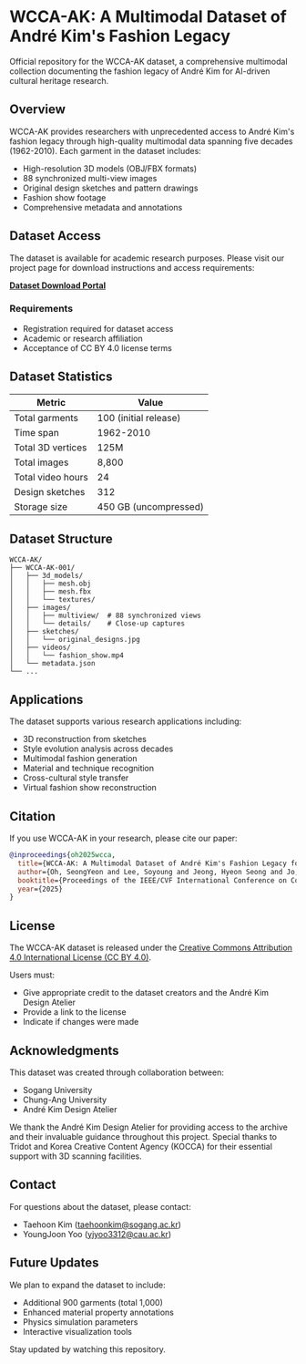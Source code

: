 # WCCA-AK: A Multimodal Dataset of André Kim's Fashion Legacy

Official repository for the WCCA-AK dataset, a comprehensive multimodal collection documenting the fashion legacy of André Kim for AI-driven cultural heritage research.

## Overview

WCCA-AK provides researchers with unprecedented access to André Kim's fashion legacy through high-quality multimodal data spanning five decades (1962-2010). Each garment in the dataset includes:

- High-resolution 3D models (OBJ/FBX formats)
- 88 synchronized multi-view images 
- Original design sketches and pattern drawings
- Fashion show footage
- Comprehensive metadata and annotations

## Dataset Access

The dataset is available for academic research purposes. Please visit our project page for download instructions and access requirements:

**[Dataset Download Portal](https://github.com/WCCArtists/WCCA-AK)**

### Requirements
- Registration required for dataset access
- Academic or research affiliation
- Acceptance of CC BY 4.0 license terms

## Dataset Statistics

| Metric | Value |
|--------|-------|
| Total garments | 100 (initial release) |
| Time span | 1962-2010 |
| Total 3D vertices | 125M |
| Total images | 8,800 |
| Total video hours | 24 |
| Design sketches | 312 |
| Storage size | 450 GB (uncompressed) |

## Dataset Structure

```
WCCA-AK/
├── WCCA-AK-001/
│   ├── 3d_models/
│   │   ├── mesh.obj
│   │   ├── mesh.fbx
│   │   └── textures/
│   ├── images/
│   │   ├── multiview/  # 88 synchronized views
│   │   └── details/    # Close-up captures
│   ├── sketches/
│   │   └── original_designs.jpg
│   ├── videos/
│   │   └── fashion_show.mp4
│   └── metadata.json
└── ...
```

## Applications

The dataset supports various research applications including:

- 3D reconstruction from sketches
- Style evolution analysis across decades
- Multimodal fashion generation
- Material and technique recognition
- Cross-cultural style transfer
- Virtual fashion show reconstruction

## Citation

If you use WCCA-AK in your research, please cite our paper:

```bibtex
@inproceedings{oh2025wcca,
  title={WCCA-AK: A Multimodal Dataset of André Kim's Fashion Legacy for AI-Driven Cultural Heritage Research},
  author={Oh, SeongYeon and Lee, Soyoung and Jeong, Hyeon Seong and Jo, Sangwoo and Kim, JinYoung and Choi, Yeonseo and Yoo, YoungJoon and Kim, Taehoon},
  booktitle={Proceedings of the IEEE/CVF International Conference on Computer Vision Workshops},
  year={2025}
}
```

## License

The WCCA-AK dataset is released under the [Creative Commons Attribution 4.0 International License (CC BY 4.0)](https://creativecommons.org/licenses/by/4.0/).

Users must:
- Give appropriate credit to the dataset creators and the André Kim Design Atelier
- Provide a link to the license
- Indicate if changes were made

## Acknowledgments

This dataset was created through collaboration between:
- Sogang University
- Chung-Ang University  
- André Kim Design Atelier

We thank the André Kim Design Atelier for providing access to the archive and their invaluable guidance throughout this project. Special thanks to Tridot and Korea Creative Content Agency (KOCCA) for their essential support with 3D scanning facilities.

## Contact

For questions about the dataset, please contact:
- Taehoon Kim (taehoonkim@sogang.ac.kr)
- YoungJoon Yoo (yjyoo3312@cau.ac.kr)

## Future Updates

We plan to expand the dataset to include:
- Additional 900 garments (total 1,000)
- Enhanced material property annotations
- Physics simulation parameters
- Interactive visualization tools

Stay updated by watching this repository.